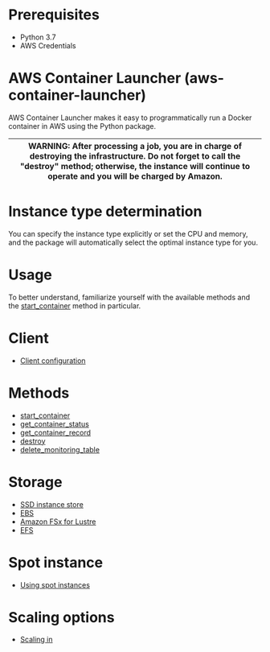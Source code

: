 # Prerequisites

* Python 3.7
* AWS Credentials

# AWS Container Launcher (aws-container-launcher)

AWS Container Launcher makes it easy to programmatically run a Docker container in AWS using the Python package.

| WARNING: After processing a job, you are in charge of destroying the infrastructure. Do not forget to call the "destroy" method; otherwise, the instance will continue to operate and you will be charged by Amazon. |
|----------------------------------------------------------------------------------------------------------------------------------------------------------------------------------------------------------------------|


# Instance type determination

You can specify the instance type explicitly or set the CPU and memory, and the package will automatically select the optimal instance type for you.

# Usage

To better understand, familiarize yourself with the available methods and the [start_container](doc/method/START_CONTAINER.MD) method in particular.

# Client

* [Client configuration](doc/method/START_CONTAINER.MD)

# Methods

* [start_container](doc/method/START_CONTAINER.MD)
* [get_container_status](doc/method/GET_CONTAINER_STATUS.MD)
* [get_container_record](doc/method/GET_CONTAINER_RECORD.MD)
* [destroy](doc/method/DESTROY.MD)
* [delete_monitoring_table](doc/method/DELETE_MONITORING_TABLE.MD)

# Storage

* [SSD instance store](doc/storage/SSD.MD)
* [EBS](doc/storage/EBS.MD)
* [Amazon FSx for Lustre](doc/storage/FSX.MD)
* [EFS](doc/storage/EFS.MD)

# Spot instance

* [Using spot instances](doc/SPOT_INSTANCE.MD)

# Scaling options

* [Scaling in](doc/scaling/SCALING_IN.MD)
